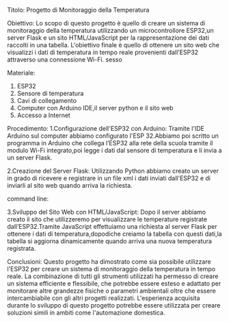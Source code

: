 Titolo: Progetto di Monitoraggio della Temperatura

Obiettivo: Lo scopo di questo progetto è quello di creare un sistema di monitoraggio della temperatura utilizzando un microcontrollore ESP32,un server Flask e un sito HTML/JavaScript per la rappresentazione dei dati raccolti in una tabella. L'obiettivo finale è quello di ottenere un sito web che visualizzi i dati di temperatura in tempo reale provenienti dall'ESP32 attraverso una connessione Wi-Fi.
sesso

Materiale:
1. ESP32
2. Sensore di temperatura
3. Cavi di collegamento
4. Computer con Arduino IDE,il server python e il sito web
5. Accesso a Internet


Procedimento:
1.Configurazione dell'ESP32 con Arduino: Tramite l'IDE Arduino sul computer abbiamo configurato l'ESP 32.Abbiamo poi scritto un programma in Arduino che collega l’ESP32 alla rete della scuola tramite il modulo Wi-Fi integrato,poi legge i dati dal sensore di temperatura e li invia a un server Flask.

2.Creazione del Server Flask: Utilizzando Python abbiamo creato un server in grado di ricevere e registrare in un file xml i dati inviati dall'ESP32 e di inviarli al sito web quando arriva la richiesta.

command line: 

3.Sviluppo del Sito Web con HTML/JavaScript: Dopo il server abbiamo creato il sito che utilizzeremo per visualizzare le temperature registrate dall’ESP32.Tramite JavaScript effettuiamo una richiesta  al server Flask per ottenere i dati di temperatura,dopodiche creiamo la tabella con questi dati,la tabella si aggiorna dinamicamente quando arriva una nuova temperatura registrata.

Conclusioni:
Questo progetto ha dimostrato come sia possibile utilizzare l'ESP32 per creare un sistema di monitoraggio della temperatura in tempo reale. La combinazione di tutti gli strumenti utilizzati ha permesso di creare un sistema efficiente e flessibile, che potrebbe essere esteso e adattato per monitorare altre grandezze fisiche o parametri ambientali oltre che essere intercambiabile con gli altri progetti realizzati. L'esperienza acquisita durante lo sviluppo di questo progetto potrebbe essere utilizzata per creare soluzioni simili in ambiti come l'automazione domestica.

